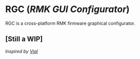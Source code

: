 # RGC (_RMK GUI Configurator_)
RGC is a cross-platform RMK firmware graphical configurator.

## **[Still a WIP]**

_Inspired by [Vial](https://github.com/vial-kb/vial-gui)_
